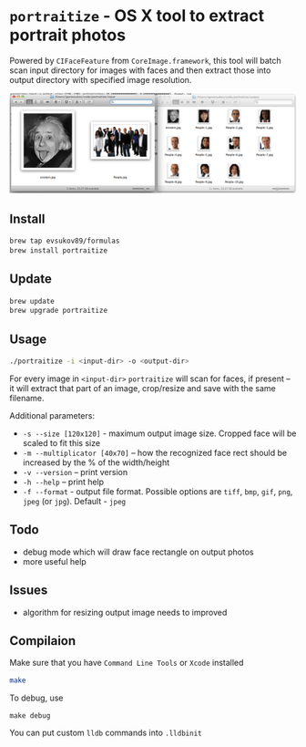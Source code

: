 # `portraitize` - OS X tool to extract portrait photos

Powered by `CIFaceFeature` from `CoreImage.framework`, this tool will batch scan input directory for images with faces and then extract those into output directory with specified image resolution.

![example screenshot](example/screenshot.png)

## Install

```bash
brew tap evsukov89/formulas
brew install portraitize
```

## Update

```bash
brew update
brew upgrade portraitize
```

## Usage

```bash
./portraitize -i <input-dir> -o <output-dir>
```

For every image in `<input-dir>` `portraitize` will scan for faces, if present – it will extract that part of an image, crop/resize and save with the same filename.

Additional parameters:

* `-s --size [120x120]` - maximum output image size. Cropped face will be scaled to fit this size
* `-m --multiplicator [40x70]` – how the recognized face rect should be increased by the % of the width/height
* `-v --version` – print version
* `-h --help` – print help
* `-f --format` - output file format. Possible options are `tiff`, `bmp`, `gif`, `png`, `jpeg` (or `jpg`). Default - `jpeg`

## Todo

* debug mode which will draw face rectangle on output photos
* more useful help

## Issues

* algorithm for resizing output image needs to improved

## Compilaion

Make sure that you have `Command Line Tools` or `Xcode` installed

```bash
make
```

To debug, use

```base
make debug
```

You can put custom `lldb` commands into `.lldbinit` 
